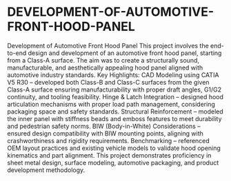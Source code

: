 # DEVELOPMENT-OF-AUTOMOTIVE-FRONT-HOOD-PANEL
Development of Automotive Front Hood Panel
This project involves the end-to-end design and development of an automotive front hood panel, starting from a Class-A surface. The aim was to create a structurally sound, manufacturable, and aesthetically appealing hood panel aligned with automotive industry standards.
Key Highlights:
CAD Modeling using CATIA V5 R30 – developed both Class-B and Class-C surfaces from the given Class-A surface ensuring manufacturability with proper draft angles, G1/G2 continuity, and tooling feasibility.
Hinge & Latch Integration – designed hood articulation mechanisms with proper load path management, considering packaging space and safety standards.
Structural Reinforcement – modeled the inner panel with stiffness beads and emboss features to meet durability and pedestrian safety norms.
BIW (Body-in-White) Considerations – ensured design compatibility with BIW mounting points, aligning with crashworthiness and rigidity requirements.
Benchmarking – referenced OEM layout practices and existing vehicle models to validate hood opening kinematics and part alignment.
This project demonstrates proficiency in sheet metal design, surface modeling, automotive packaging, and product development methodology.
